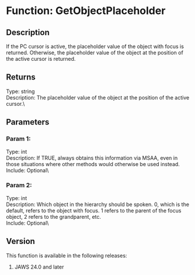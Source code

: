 # Function: GetObjectPlaceholder

## Description

If the PC cursor is active, the placeholder value of the object with
focus is returned. Otherwise, the placeholder value of the object at the
position of the active cursor is returned.

## Returns

Type: string\
Description: The placeholder value of the object at the position of the
active cursor.\

## Parameters

### Param 1:

Type: int\
Description: If TRUE, always obtains this information via MSAA, even in
those situations where other methods would otherwise be used instead.\
Include: Optional\

### Param 2:

Type: int\
Description: Which object in the hierarchy should be spoken. 0, which is
the default, refers to the object with focus. 1 refers to the parent of
the focus object, 2 refers to the grandparent, etc.\
Include: Optional\

## Version

This function is available in the following releases:

1.  JAWS 24.0 and later
